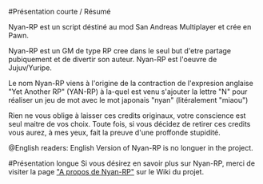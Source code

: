 #Présentation courte / Résumé

Nyan-RP est un script déstiné au mod San Andreas Multiplayer et crée en Pawn.

Nyan-RP est un GM de type RP cree dans le seul but d'etre partage pubiquement et de divertir son auteur.
Nyan-RP est l'oeuvre de Jujuv/Yuripe.

Le nom Nyan-RP viens à l'origine de la contraction de l'expresion anglaise "Yet Another RP" (YAN-RP) à la-quel est venu
s'ajouter la lettre "N" pour réaliser un jeu de mot avec le mot japonais "nyan" (litéralement "miaou")

Rien ne vous oblige à laisser ces credits originaux, votre conscience est seul maitre de vos choix.
Toute fois, si vous décidez de retirer ces credits vous aurez, à mes yeux, fait la preuve d'une proffonde stupidité.

@English readers: English Version of Nyan-RP is no longuer in the project.

#Présentation longue
Si vous désirez en savoir plus sur Nyan-RP, merci de visiter la page ["A propos de Nyan-RP"](https://github.com/Jujuv/Nyan-RP/wiki/A-propos-de-Nyan-RP) sur le Wiki du projet.
